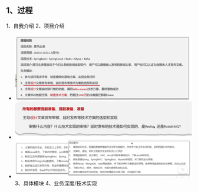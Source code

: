 ## 1、过程
1、自我介绍
2、项目介绍
* ![alt text](img/0294b1b51c0efe9cbaf44a2ff6d9e79.png)
* ![alt text](img/14fe1903f381b72b81b536f443013a6.png)
* ![alt text](d4108f1595f58b2bf82dd56e80082cd.png)
3、具体模块
4、业务深度/技术实现